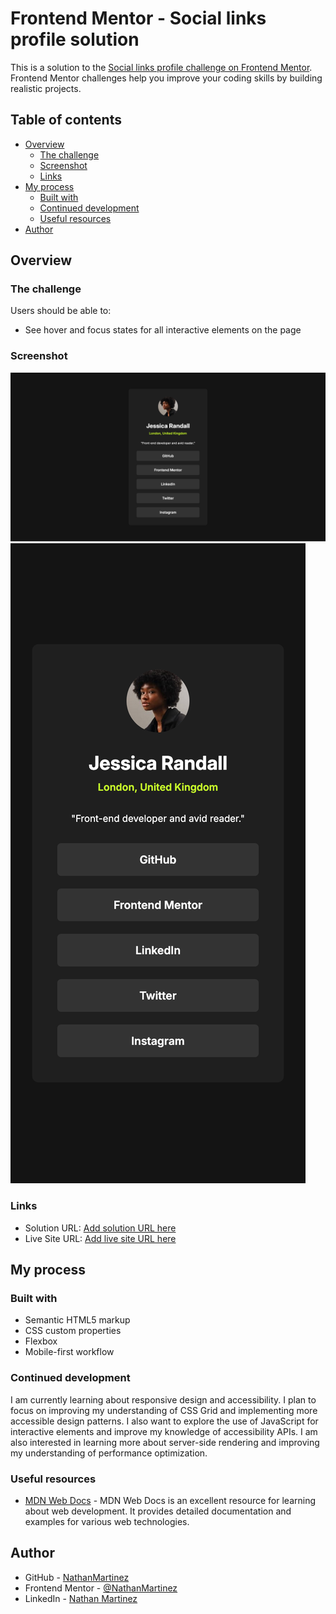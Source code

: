 # Frontend Mentor - Social links profile solution

This is a solution to the [Social links profile challenge on Frontend Mentor](https://www.frontendmentor.io/challenges/social-links-profile-UG32l9m6dQ). Frontend Mentor challenges help you improve your coding skills by building realistic projects. 

## Table of contents

- [Overview](#overview)
  - [The challenge](#the-challenge)
  - [Screenshot](#screenshot)
  - [Links](#links)
- [My process](#my-process)
  - [Built with](#built-with)
  - [Continued development](#continued-development)
  - [Useful resources](#useful-resources)
- [Author](#author)

## Overview

### The challenge

Users should be able to:

- See hover and focus states for all interactive elements on the page

### Screenshot

![desktop](./assets/screenshots/desktop.png)
![mobile](./assets/screenshots/mobile.png)

### Links

- Solution URL: [Add solution URL here](https://github.com/NathanMartinez/social-links-profile-main)
- Live Site URL: [Add live site URL here](https://nathanmartinez.github.io/social-links-profile-main/)

## My process

### Built with

- Semantic HTML5 markup
- CSS custom properties
- Flexbox
- Mobile-first workflow

### Continued development

I am currently learning about responsive design and accessibility. I plan to focus on improving my understanding of CSS Grid and implementing more accessible design patterns. I also want to explore the use of JavaScript for interactive elements and improve my knowledge of accessibility APIs. I am also interested in learning more about server-side rendering and improving my understanding of performance optimization.

### Useful resources

- [MDN Web Docs](https://developer.mozilla.org/en-US/docs/Web) - MDN Web Docs is an excellent resource for learning about web development. It provides detailed documentation and examples for various web technologies.

## Author

- GitHub - [NathanMartinez](https://github.com/NathanMartinez)
- Frontend Mentor - [@NathanMartinez](https://www.frontendmentor.io/profile/NathanMartinez)
- LinkedIn - [Nathan Martinez](www.linkedin.com/in/nathan-m-145133288)
